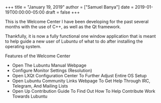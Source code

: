 +++
title = "January 19, 2019"
author = ["Samuel Banya"]
date = 2019-01-19T00:00:00-05:00
draft = false
+++

This is the Welcome Center I have been developing for the past several months with the use of C++,
as well as the Qt framework.

Thankfully, it is now a fully functional one window application that is meant to help guide a
new user of Lubuntu of what to do after installing the operating system.

Features of the Welcome Center

-   Open The Lubuntu Manual Webpage
-   Configure Monitor Settings (Resolution)
-   Open LXQt Configuration Center To Further Adjust Entire OS Setup
-   Open Lubuntu Community Links Webpage To Get Help Through IRC, Telegram, And Mailing Lists
-   Open Up Contribution Guide To Find Out How To Help Contribute Work Towards Lubuntu